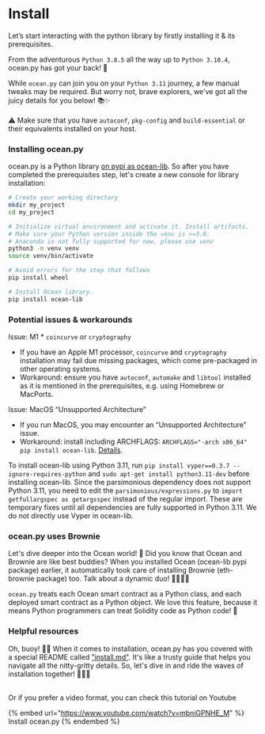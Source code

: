 # Install

Let’s start interacting with the python library by firstly installing it & its prerequisites.

From the adventurous `Python 3.8.5` all the way up to `Python 3.10.4`, ocean.py has got your back! 🚀

While `ocean.py` can join you on your `Python 3.11` journey, a few manual tweaks may be required. But worry not, brave explorers, we've got all the juicy details for you below! 📚✨\
\
⚠️ Make sure that you have `autoconf`, `pkg-config` and `build-essential` or their equivalents installed on your host.

### Installing ocean.py

ocean.py is a Python library [on pypi as ocean-lib](https://pypi.org/project/ocean-lib/). So after you have completed the prerequisites step, let's create a new console for library installation:

```bash
# Create your working directory
mkdir my_project
cd my_project

# Initialize virtual environment and activate it. Install artifacts.
# Make sure your Python version inside the venv is >=3.8.
# Anaconda is not fully supported for now, please use venv
python3 -m venv venv
source venv/bin/activate

# Avoid errors for the step that follows
pip install wheel

# Install Ocean library.
pip install ocean-lib
```

### Potential issues & workarounds

Issue: M1 \* `coincurve` or `cryptography`

* If you have an Apple M1 processor, `coincurve` and `cryptography` installation may fail due missing packages, which come pre-packaged in other operating systems.
* Workaround: ensure you have `autoconf`, `automake` and `libtool` installed as it is mentioned in the prerequisites, e.g. using Homebrew or MacPorts.

Issue: MacOS “Unsupported Architecture”

* If you run MacOS, you may encounter an “Unsupported Architecture” issue.
* Workaround: install including ARCHFLAGS: `ARCHFLAGS="-arch x86_64" pip install ocean-lib`. [Details](https://github.com/oceanprotocol/ocean.py/issues/486).

To install ocean-lib using Python 3.11, run `pip install vyper==0.3.7 --ignore-requires-python` and `sudo apt-get install python3.11-dev` before installing ocean-lib. Since the parsimonious dependency does not support Python 3.11, you need to edit the `parsimonious/expressions.py` to `import getfullargspec as getargsspec` instead of the regular import. These are temporary fixes until all dependencies are fully supported in Python 3.11. We do not directly use Vyper in ocean-lib.

### ocean.py uses Brownie

Let's dive deeper into the Ocean world! 💙 Did you know that Ocean and Brownie are like best buddies? When you installed Ocean (ocean-lib pypi package) earlier, it automatically took care of installing Brownie (eth-brownie package) too. Talk about a dynamic duo! 🦸‍♀️🦸‍♂️

`ocean.py` treats each Ocean smart contract as a Python class, and each deployed smart contract as a Python object. We love this feature, because it means Python programmers can treat Solidity code as Python code! 🤯

### Helpful resources

Oh, buoy! 🌊🐙 When it comes to installation, ocean.py has you covered with a special README called ["install.md"](https://github.com/oceanprotocol/ocean.py/blob/main/READMEs/install.md). It's like a trusty guide that helps you navigate all the nitty-gritty details. So, let's dive in and ride the waves of installation together! 🏄‍♂️🌊

\
Or if you prefer a video format, you can check this tutorial on Youtube

{% embed url="https://www.youtube.com/watch?v=mbniGPNHE_M" %}
Install ocean.py
{% endembed %}

